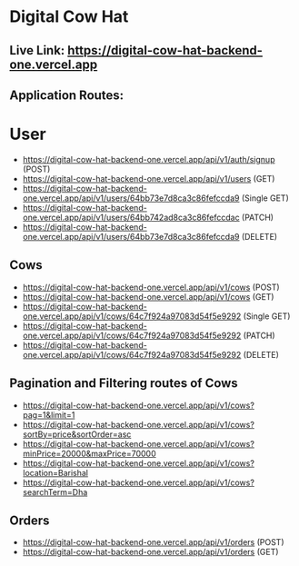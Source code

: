 # Digital Cow Hat

## Live Link: https://digital-cow-hat-backend-one.vercel.app

## Application Routes:

# User

- https://digital-cow-hat-backend-one.vercel.app/api/v1/auth/signup (POST)
- https://digital-cow-hat-backend-one.vercel.app/api/v1/users (GET)
- https://digital-cow-hat-backend-one.vercel.app/api/v1/users/64bb73e7d8ca3c86fefccda9 (Single GET)
- https://digital-cow-hat-backend-one.vercel.app/api/v1/users/64bb742ad8ca3c86fefccdac (PATCH)
- https://digital-cow-hat-backend-one.vercel.app/api/v1/users/64bb73e7d8ca3c86fefccda9 (DELETE)

## Cows

- https://digital-cow-hat-backend-one.vercel.app/api/v1/cows (POST)
- https://digital-cow-hat-backend-one.vercel.app/api/v1/cows (GET)
- https://digital-cow-hat-backend-one.vercel.app/api/v1/cows/64c7f924a97083d54f5e9292 (Single GET)
- https://digital-cow-hat-backend-one.vercel.app/api/v1/cows/64c7f924a97083d54f5e9292 (PATCH)
- https://digital-cow-hat-backend-one.vercel.app/api/v1/cows/64c7f924a97083d54f5e9292 (DELETE)

## Pagination and Filtering routes of Cows

- https://digital-cow-hat-backend-one.vercel.app/api/v1/cows?pag=1&limit=1
- https://digital-cow-hat-backend-one.vercel.app/api/v1/cows?sortBy=price&sortOrder=asc
- https://digital-cow-hat-backend-one.vercel.app/api/v1/cows?minPrice=20000&maxPrice=70000
- https://digital-cow-hat-backend-one.vercel.app/api/v1/cows?location=Barishal
- https://digital-cow-hat-backend-one.vercel.app/api/v1/cows?searchTerm=Dha

## Orders

- https://digital-cow-hat-backend-one.vercel.app/api/v1/orders (POST)
- https://digital-cow-hat-backend-one.vercel.app/api/v1/orders (GET)
